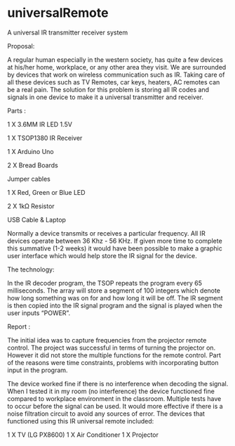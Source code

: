 # universalRemote

A universal IR transmitter receiver system

Proposal:

A regular human especially in the western society, has quite a few devices at his/her home, workplace, or any other area they visit. We are surrounded by devices that work on wireless communication such as IR. Taking care of all these devices such as TV Remotes, car keys, heaters, AC remotes can be a real pain. The solution for this problem is storing all IR codes and signals in one device to make it a universal transmitter and receiver. 

Parts :

1 X 3.6MM IR LED 1.5V

1 X TSOP1380 IR Receiver

1 X Arduino Uno

2 X Bread Boards

Jumper cables

1 X Red, Green or Blue LED

2 X 1kΩ Resistor

USB Cable & Laptop

Normally a device transmits or receives a particular frequency. All IR devices operate between 36 Khz - 56 KHz. If given more time to complete this summative (1-2 weeks) it would have been possible to make a graphic user interface which would help store the IR signal for the device.

The technology:

In the IR decoder program, the TSOP repeats the program every 65 milliseconds. The array will store a segment of 100 integers which denote how long something was on for and how long it will be off. The IR segment is then copied into the IR signal program and the signal is played when the user inputs “POWER”. 

Report : 

The initial idea was to capture frequencies from the projector remote control. The project was successful in terms of turning the projector on. However it did not store the multiple functions for the remote control. Part of the reasons were time constraints, problems with incorporating button input in the program. 

The device worked fine if there is no interference when decoding the signal. When I tested it in my room (no interference) the device functioned fine compared to workplace environment in the classroom. Multiple tests have to occur before the signal can be used. It would more effective if there is a noise filtration circuit to avoid any sources of error. The devices that functioned using this IR universal remote included:

1 X TV (LG PX8600)
1 X Air Conditioner
1 X Projector

